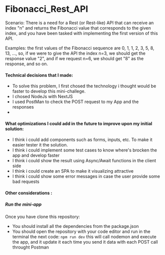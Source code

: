 # Fibonacci_Rest_API
Scenario: There is a need for a Rest (or Rest-like) API that can receive an index "n" and returns the Fibonacci value that corresponds to the given index, and you have been tasked with implementing the first version of this API.

Examples: the first values of the Fibonacci sequence are 0, 1, 1, 2, 3, 5, 8, 13, ..., so, if we were to give the API the index n=3, we should get the response value "2", and if we request n=6, we should get "8" as the response, and so on.


#### Technical decisions that I made:
- To solve this problem, I first chosed the technology i thought would be faster to develop this mini-challege.
- I chosed NodeJs with NextJS
- I used PostMan to check the POST request to my App and the responses 
- 
#### What optimizations I could add in the future to improve upon my initial solution:
- I think i could add components such as forms, inputs, etc. To make it easier tester it the solution. 
- I think i could implement some test cases to know where's brocken the app and develop faster
- I think i could show the result using Async/Await functions in the client side
- I think i could create an SPA to make it visualizing attractive
- I think i could show some error messages  in case the user provide some bad requests


#### Other considerations :
##### Run the mini-app
Once you have clone this repository:
- You should install all the dependencies from the package.json
- You should open the repository with your code editor and run in the terminal the next code: 
`npm run dev`
this will call nodemon and execute the app, and it update it each time you send it data with each POST call throught Postman

